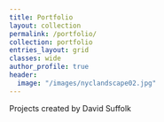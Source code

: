 ```yaml
---
title: Portfolio
layout: collection
permalink: /portfolio/
collection: portfolio
entries_layout: grid
classes: wide
author_profile: true
header:
  image: "/images/nyclandscape02.jpg"
---
```


Projects created by David Suffolk
